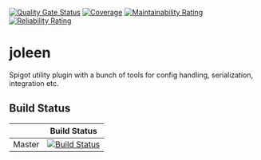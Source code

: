 [![Quality Gate Status](https://sonarcloud.io/api/project_badges/measure?project=mysteryworlds_joleen&metric=alert_status)](https://sonarcloud.io/dashboard?id=mysteryworlds_joleen)
[![Coverage](https://sonarcloud.io/api/project_badges/measure?project=mysteryworlds_joleen&metric=coverage)](https://sonarcloud.io/dashboard?id=mysteryworlds_joleen)
[![Maintainability Rating](https://sonarcloud.io/api/project_badges/measure?project=mysteryworlds_joleen&metric=sqale_rating)](https://sonarcloud.io/dashboard?id=mysteryworlds_joleen)
[![Reliability Rating](https://sonarcloud.io/api/project_badges/measure?project=mysteryworlds_joleen&metric=reliability_rating)](https://sonarcloud.io/dashboard?id=mysteryworlds_joleen)

# joleen

Spigot utility plugin with a bunch of tools for config handling, serialization, integration etc.

## Build Status
|        | Build Status                                                                                                                |
|--------|-----------------------------------------------------------------------------------------------------------------------------|
| Master | [![Build Status](https://travis-ci.com/mysteryworlds/joleen.svg?branch=master)](https://travis-ci.com/mysteryworlds/joleen) |